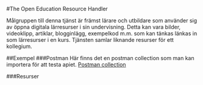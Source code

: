 #The Open Education Resource Handler

Målgruppen till denna tjänst är främst lärare och utbildare som använder sig av öppna digitala lärresurser i sin undervisning. Detta kan vara bilder, videoklipp, artiklar, blogginlägg, exempelkod m.m. som kan tänkas länkas in som lärresurser i en kurs. Tjänsten samlar liknande resurser för ett kollegium.

##Exempel
###Postman
Här finns det en postman collection som man kan importera för att testa apiet.
[Postman collection](https://www.getpostman.com/collections/1d5278291cc9110e115a)

###Resurser

